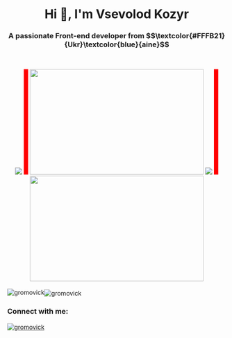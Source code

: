 <h1 align="center">Hi 👋, I'm Vsevolod Kozyr</h1>
<h3 align="center">A passionate Front-end developer from $$\textcolor{#FFFB21}{Ukr}\textcolor{blue}{aine}$$</h3>

<img width="100%" height="10" src="https://upload.wikimedia.org/wikipedia/commons/thumb/6/62/Solid_red.svg/768px-Solid_red.svg.png" />
<p align="center">
  <img width="400" src="https://you-tube-widget-prhl.vercel.app/?id=UCY1kMZp36IQSyNx_9h4mpCg&type=popular&live=true"/>
   <img width="10" height="243" src="https://github.com/Gromovick/lol/blob/main/Rectangle_2.svg" />
  <img width="400" height="243" src="https://i.imgur.com/sslvGcl.gif"/>
  <img width="400" src="https://github-readme-steam-card.vercel.app/status/?steamid=76561198892412093&show_in_game_bg=true&show_recent_game_bg=true"/>
   <img width="10" height="243" src="https://github.com/Gromovick/lol/blob/main/Rectangle_2.svg" />
    <img width="400" height="243" src="https://i.imgur.com/sslvGcl.gif"/>
</p>


<p><img align="left" src="https://github-readme-stats.vercel.app/api/top-langs?username=gromovick&show_icons=true&locale=en&layout=compact" alt="gromovick" />
<img align="center" src="https://github-readme-stats.vercel.app/api?username=gromovick&show_icons=true&locale=en" alt="gromovick" /></p>

<h3 align="left">Connect with me:</h3>
<p align="left">
<a href="https://discord.gg/gromovick" target="blank"><img align="center" src="https://raw.githubusercontent.com/rahuldkjain/github-profile-readme-generator/master/src/images/icons/Social/discord.svg" alt="gromovick" height="30" width="40" /></a>
</p













